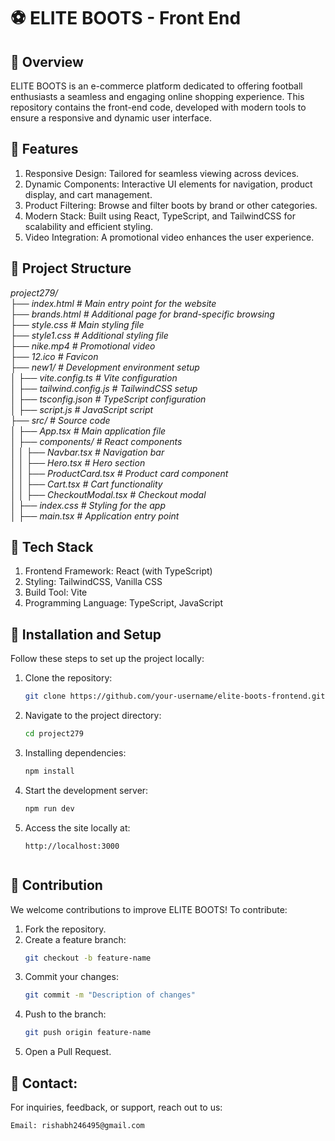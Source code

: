 <h1>⚽ ELITE BOOTS - Front End </h1>
<h2>📖 Overview</h2>

ELITE BOOTS is an e-commerce platform dedicated to offering football enthusiasts a seamless and engaging online shopping experience. This repository contains the front-end code, developed with modern tools to ensure a responsive and dynamic user interface.

<h2>🌟 Features</h2>

  1. Responsive Design: Tailored for seamless viewing across devices.
  2. Dynamic Components: Interactive UI elements for navigation, product display, and cart management.
  3. Product Filtering: Browse and filter boots by brand or other categories.
  4. Modern Stack: Built using React, TypeScript, and TailwindCSS for scalability and efficient styling.
  5. Video Integration: A promotional video enhances the user experience.

<h2>📂 Project Structure</h2>

<em>project279/<br>
├── index.html                         # Main entry point for the website<br>
├── brands.html                        # Additional page for brand-specific browsing<br>
├── style.css                          # Main styling file<br>
├── style1.css                         # Additional styling file<br>
├── nike.mp4                           # Promotional video<br>
├── 12.ico                             # Favicon<br>
├── new1/                              # Development environment setup<br>
│   ├── vite.config.ts                 # Vite configuration<br>
│   ├── tailwind.config.js             # TailwindCSS setup<br>
│   ├── tsconfig.json                  # TypeScript configuration<br>
│   ├── script.js                      # JavaScript script<br>
├── src/                                # Source code<br>
│   ├── App.tsx                        # Main application file<br>
│   ├── components/                    # React components<br>
│   │   ├── Navbar.tsx                 # Navigation bar<br>
│   │   ├── Hero.tsx                   # Hero section<br>
│   │   ├── ProductCard.tsx            # Product card component<br>
│   │   ├── Cart.tsx                   # Cart functionality<br>
│   │   ├── CheckoutModal.tsx          # Checkout modal<br>
│   ├── index.css                      # Styling for the app<br>
│   ├── main.tsx                       # Application entry point<br></em>

<h2>🚀 Tech Stack</h2>

1. Frontend Framework: React (with TypeScript)
2. Styling: TailwindCSS, Vanilla CSS
3. Build Tool: Vite
4. Programming Language: TypeScript, JavaScript

<h2>🔧 Installation and Setup</h2>

Follow these steps to set up the project locally:

  1. Clone the repository:
     ```bash
     git clone https://github.com/your-username/elite-boots-frontend.git
  2. Navigate to the project directory:
     ```bash
     cd project279
  3. Installing dependencies:
     ```bash
     npm install
  4. Start the development server:
     ```bash
     npm run dev
  5. Access the site locally at:
     ```
     http://localhost:3000
  
  <h2>🤝 Contribution</h2>

  We welcome contributions to improve ELITE BOOTS! To contribute:

  1. Fork the repository.
  2. Create a feature branch:
     ```bash
     git checkout -b feature-name
  3. Commit your changes:
     ```bash
     git commit -m "Description of changes"
  4. Push to the branch:
     ```bash
     git push origin feature-name
  5. Open a Pull Request.

  <h2>📧 Contact:</h2>

  For inquiries, feedback, or support, reach out to us:

    Email: rishabh246495@gmail.com


